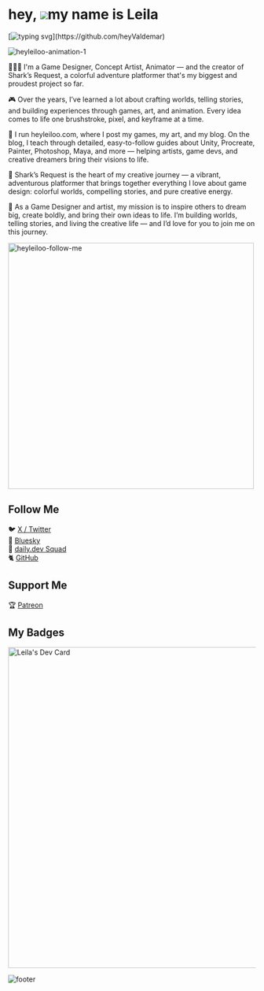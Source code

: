 hey, ![](https://user-images.githubusercontent.com/18350557/176309783-0785949b-9127-417c-8b55-ab5a4333674e.gif)my name is Leila
=========================================================================================================================================

[![typing svg](https://readme-typing-svg.demolab.com?font=Fira+Code&duration=5000&pause=1000&color=FF0080&width=435&lines=But+my+friends+call+me+Leiloo.)](https://github.com/heyValdemar)

![heyleiloo-animation-1](https://github.com/user-attachments/assets/0cbaec0e-94a0-44e5-8762-bfca57380c72)

👩🏻‍💻 I'm a Game Designer, Concept Artist, Animator — and the creator of Shark’s Request, a colorful adventure platformer that's my biggest and proudest project so far.

🎮 Over the years, I’ve learned a lot about crafting worlds, telling stories, and building experiences through games, art, and animation. Every idea comes to life one brushstroke, pixel, and keyframe at a time.

🌟 I run heyleiloo.com, where I post my games, my art, and my blog. On the blog, I teach through detailed, easy-to-follow guides about Unity, Procreate, Painter, Photoshop, Maya, and more — helping artists, game devs, and creative dreamers bring their visions to life.

🦈 Shark’s Request is the heart of my creative journey — a vibrant, adventurous platformer that brings together everything I love about game design: colorful worlds, compelling stories, and pure creative energy.

💖 As a Game Designer and artist, my mission is to inspire others to dream big, create boldly, and bring their own ideas to life. I’m building worlds, telling stories, and living the creative life — and I’d love for you to join me on this journey.

<img src="https://github.com/user-attachments/assets/b897269a-71d5-4e62-8e78-552258d2fe9b" width="500" alt="heyleiloo-follow-me" />

## Follow Me

🐦 [X / Twitter](https://x.com/heyleiloo)
<br/>
🦋 [Bluesky](https://bsky.app/profile/heyleiloo.com)
<br/>
📣 [daily.dev Squad](https://app.daily.dev/squads/heyleiloo)
<br/>
🐈 [GitHub](https://github.com/heyleiloo)

## Support Me

🏆 [Patreon](https://www.patreon.com/heyleiloo)

## My Badges

<a href="https://app.daily.dev/heyleiloo"><img src="https://api.daily.dev/devcards/v2/edk9Au5h40NyDMAzdm6yO.png?type=wide&r=pkj" width="652" alt="Leila's Dev Card"/></a>

![footer](https://user-images.githubusercontent.com/111376305/210880871-a53f51da-7b7d-4128-91f4-1c7f3c890fcc.svg)
